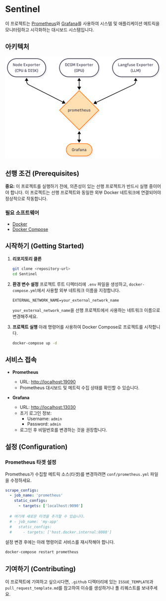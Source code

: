# Sentinel

이 프로젝트는 [Prometheus](https://prometheus.io/)와 [Grafana](https://grafana.com/)를 사용하여 시스템 및 애플리케이션 메트릭을 모니터링하고 시각화하는 대시보드 시스템입니다.

## 아키텍처

<p align="center">
  <img src="./docs/architecture.png" alt="Sentinel Architecture" width="600"/>
</p>


## 선행 조건 (Prerequisites)

**중요:** 이 프로젝트를 실행하기 전에, 의존성이 있는 선행 프로젝트가 반드시 실행 중이어야 합니다. 이 프로젝트는 선행 프로젝트와 동일한 외부 Docker 네트워크에 연결되어야 정상적으로 작동합니다.

### 필요 소프트웨어

*   [Docker](https://www.docker.com/get-started)
*   [Docker Compose](https://docs.docker.com/compose/install/)

## 시작하기 (Getting Started)

1.  **리포지토리 클론**
    ```bash
    git clone <repository-url>
    cd Sentinel
    ```

2.  **환경 변수 설정**
    프로젝트 루트 디렉터리에 `.env` 파일을 생성하고, `docker-compose.yml`에서 사용할 외부 네트워크 이름을 지정합니다.
    ```
    EXTERNAL_NETWORK_NAME=your_external_network_name
    ```
    `your_external_network_name`을 선행 프로젝트에서 사용하는 네트워크 이름으로 변경해주세요.

3.  **프로젝트 실행**
    아래 명령어를 사용하여 Docker Compose로 프로젝트를 시작합니다.
    ```bash
    docker-compose up -d
    ```

## 서비스 접속

*   **Prometheus**
    *   URL: [http://localhost:19090](http://localhost:19090)
    *   Prometheus 대시보드 및 메트릭 수집 상태를 확인할 수 있습니다.

*   **Grafana**
    *   URL: [http://localhost:13030](http://localhost:13030)
    *   초기 로그인 정보:
        *   Username: `admin`
        *   Password: `admin`
    *   로그인 후 비밀번호를 변경하는 것을 권장합니다.

## 설정 (Configuration)

### Prometheus 타겟 설정

Prometheus가 수집할 메트릭 소스(타겟)를 변경하려면 `conf/prometheus.yml` 파일을 수정하세요.

```yaml
scrape_configs:
  - job_name: 'prometheus'
    static_configs:
      - targets: ['localhost:9090']
  
  # 여기에 새로운 타겟을 추가할 수 있습니다.
  # - job_name: 'my-app'
  #   static_configs:
  #     - targets: ['host.docker.internal:8080']
```

설정 변경 후에는 아래 명령어로 서비스를 재시작해야 합니다.
```bash
docker-compose restart prometheus
```

## 기여하기 (Contributing)

이 프로젝트에 기여하고 싶으시다면, `.github` 디렉터리에 있는 `ISSUE_TEMPLATE`과 `pull_request_template.md`를 참고하여 이슈를 생성하거나 풀 리퀘스트를 보내주세요.